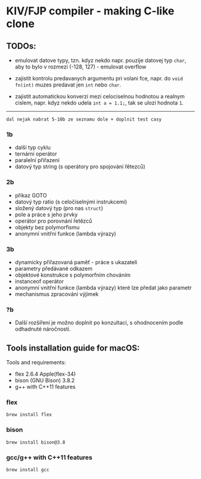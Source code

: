 # KIV/FJP compiler - making C-like clone


## TODOs:

-  emulovat datove typy, tzn. kdyz nekdo napr. pouzije datovej typ `char`, aby to bylo v rozmezi (-128, 127) - emulovat overflow

- zajistit kontrolu predavanych argumentu pri volani fce, napr. do `void fn(int)` muzes predavat jen `int` nebo `char`.

- zajistit automatickou konverzi mezi celociselnou hodnotou a realnym cislem, napr. kdyz nekdo udela `int a = 1.1;`, tak se ulozi hodnota `1`.



--- 


	dal nejak nabrat 5-10b ze seznamu dole + doplnit test casy

### 1b
- další typ cyklu
- ternární operátor
- paralelní přiřazení
- datový typ string (s operátory pro spojování řětezců)

### 2b
- příkaz GOTO
- datový typ ratio (s celočíselnými instrukcemi)
- složený datový typ (pro nas `struct`)
- pole a práce s jeho prvky
- operátor pro porovnání řetězců
- objekty bez polymorfismu
- anonymní vnitřní funkce (lambda výrazy)

### 3b
- dynamicky přiřazovaná paměť - práce s ukazateli
- parametry předávané odkazem
- objektové konstrukce s polymorfním chováním
- instanceof operátor
- anonymní vnitřní funkce (lambda výrazy) které lze předat jako parametr
- mechanismus zpracování výjimek
	
### ?b
- Další rozšíření je možno doplnit po konzultaci, s ohodnocením podle odhadnuté náročnosti.



## Tools installation guide for macOS:

Tools and requirements:
- flex 2.6.4 Apple(flex-34)
- bison (GNU Bison) 3.8.2
- g++ with C++11 features

### flex
`brew install flex`

### bison
`brew install bison@3.8 `

### gcc/g++ with C++11 features
`brew install gcc`
